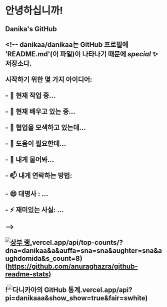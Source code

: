 <font class="papago-parent"><font class="papago-source" style="display:none;"><h2>🐙 Hello!</font><h2>안녕하십니까!</font><font class="papago-parent"><font class="papago-source" style="display:none;"> Danika is GitHub</h2>
</font> Danika's GitHub
</font><font class="papago-parent"><font class="papago-source" style="display:none;">
</font>

</font><font class="papago-parent"><font class="papago-source" style="display:none;"><!--
</font><!--
</font><font class="papago-parent"><font class="papago-source" style="display:none;">**danikaaa/danikaaa** is a ✨ _special_ ✨ repository because its `README.md` (this file) appears on your GitHub profile.</font>**danikaa/danikaa**는 GitHub 프로필에 'README.md'(이 파일)이 나타나기 때문에 _special_ ✨ 저장소다.</font><font class="papago-parent"><font class="papago-source" style="display:none;">
</font>

</font><font class="papago-parent"><font class="papago-source" style="display:none;">
</font>

</font><font class="papago-parent"><font class="papago-source" style="display:none;">Here are some ideas to get you started:</font>시작하기 위한 몇 가지 아이디어:</font><font class="papago-parent"><font class="papago-source" style="display:none;">
</font>

</font><font class="papago-parent"><font class="papago-source" style="display:none;">
</font>

</font><font class="papago-parent"><font class="papago-source" style="display:none;">- 🔭 I’m currently working on ...</font>- 🔭 현재 작업 중...</font><font class="papago-parent"><font class="papago-source" style="display:none;">
</font>

</font><font class="papago-parent"><font class="papago-source" style="display:none;">- 🌱 I’m currently learning ...</font>- 🌱 현재 배우고 있는 중...</font><font class="papago-parent"><font class="papago-source" style="display:none;">
</font>

</font><font class="papago-parent"><font class="papago-source" style="display:none;">- 👯 I’m looking to collaborate on ...</font>- 👯 협업을 모색하고 있는데...</font><font class="papago-parent"><font class="papago-source" style="display:none;">
</font>

</font><font class="papago-parent"><font class="papago-source" style="display:none;">- 🤔 I’m looking for help with ...</font>- 🤔 도움이 필요한데...</font><font class="papago-parent"><font class="papago-source" style="display:none;">
</font>

</font><font class="papago-parent"><font class="papago-source" style="display:none;">- 💬 Ask me about ...</font>- 💬 내게 물어봐...</font><font class="papago-parent"><font class="papago-source" style="display:none;">
</font>

</font><font class="papago-parent"><font class="papago-source" style="display:none;">- 📫 How to reach me: ...</font>- 📫 내게 연락하는 방법:</font><font class="papago-parent"><font class="papago-source" style="display:none;">
</font>

</font><font class="papago-parent"><font class="papago-source" style="display:none;">- 😄 Pronouns: ...</font>- 😄 대명사 : ...</font><font class="papago-parent"><font class="papago-source" style="display:none;">
</font>

</font><font class="papago-parent"><font class="papago-source" style="display:none;">- ⚡ Fun fact: ...</font>- ⚡ 재미있는 사실: ...</font><font class="papago-parent"><font class="papago-source" style="display:none;">
</font>

</font><font class="papago-parent"><font class="papago-source" style="display:none;">-->
</font>-->
</font><font class="papago-parent"><font class="papago-source" style="display:none;"><br>
</font><br>
</font><font class="papago-parent"><font class="papago-source" style="display:none;">
</font>

</font><font class="papago-parent"><font class="papago-source" style="display:none;">
</font>

</font><font class="papago-parent"><font class="papago-source" style="display:none;">
</font>

</font><font class="papago-parent"><font class="papago-source" style="display:none;">
</font>

</font><font class="papago-parent"><font class="papago-source" style="display:none;">[![Top Langs](https://github-readme-stats.</font>[![상부 랭](https://github-readme-stats).</font><font class="papago-parent"><font class="papago-source" style="display:none;">vercel.app/api/top-langs/?username=danikaaa&layout=compact&theme=mazassumnida&langs_count=8)](https://github.com/anuraghazra/github-readme-stats)
</font>vercel.app/api/top-counts/?dna=danikaa&a&auffa=sna=sna&aughter=sna&aughdomida&s_count=8)(https://github.com/anuraghazra/github-readme-stats)
</font><font class="papago-parent"><font class="papago-source" style="display:none;">
</font>

</font><font class="papago-parent"><font class="papago-source" style="display:none;">![danikaaa's GitHub stats](https://github-readme-stats.</font>!![다니카아의 GitHub 통계](https:///github-readme-stats).</font><font class="papago-parent"><font class="papago-source" style="display:none;">vercel.app/api?username=danikaaa&show_icons=true&theme=graywhite)
</font>vercel.app/api?pi=danikaaa&show_show=true&fair=swhite)
</font><font class="papago-parent"><font class="papago-source" style="display:none;">
</font>

</font>
